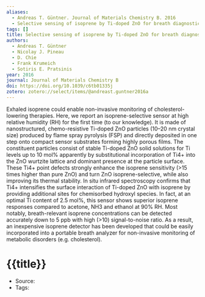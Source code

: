 ```yaml
---
aliases:
  - Andreas T. Güntner. Journal of Materials Chemistry B. 2016
  - Selective sensing of isoprene by Ti-doped ZnO for breath diagnostics
tags: []
title: Selective sensing of isoprene by Ti-doped ZnO for breath diagnostics
authors:
  - Andreas T. Güntner
  - Nicolay J. Pineau
  - D. Chie
  - Frank Krumeich
  - Sotiris E. Pratsinis
year: 2016
journal: Journal of Materials Chemistry B
doi: https://doi.org/10.1039/c6tb01335j
zotero: zotero://select/items/@andreast.guntner2016a
---
```

<!-- START_ABSTRACT -->
Exhaled isoprene could enable non-invasive monitoring of cholesterol-lowering therapies. Here, we report an isoprene-selective sensor at high relative humidity (RH) for the first time (to our knowledge). It is made of nanostructured, chemo-resistive Ti-doped ZnO particles (10–20 nm crystal size) produced by flame spray pyrolysis (FSP) and directly deposited in one step onto compact sensor substrates forming highly porous films. The constituent particles consist of stable Ti-doped ZnO solid solutions for Ti levels up to 10 mol% apparently by substitutional incorporation of Ti4+ into the ZnO wurtzite lattice and dominant presence at the particle surface. These Ti4+ point defects strongly enhance the isoprene sensitivity (>15 times higher than pure ZnO) and turn ZnO isoprene-selective, while also improving its thermal stability. In situ infrared spectroscopy confirms that Ti4+ intensifies the surface interaction of Ti-doped ZnO with isoprene by providing additional sites for chemisorbed hydroxyl species. In fact, at an optimal Ti content of 2.5 mol%, this sensor shows superior isoprene responses compared to acetone, NH3 and ethanol at 90% RH. Most notably, breath-relevant isoprene concentrations can be detected accurately down to 5 ppb with high (>10) signal-to-noise ratio. As a result, an inexpensive isoprene detector has been developed that could be easily incorporated into a portable breath analyzer for non-invasive monitoring of metabolic disorders (e.g. cholesterol).
<!-- END_ABSTRACT -->

<!-- START_TEMPLATE -->
# {{title}}

- Source:
- Tags: 
<!-- END_TEMPLATE -->